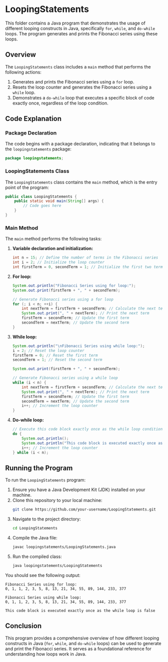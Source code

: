# LoopingStatements

This folder contains a Java program that demonstrates the usage of different looping constructs in Java, specifically `for`, `while`, and `do-while` loops. The program generates and prints the Fibonacci series using these loops.

## Overview

The `LoopingStatements` class includes a `main` method that performs the following actions:
1. Generates and prints the Fibonacci series using a `for` loop.
2. Resets the loop counter and generates the Fibonacci series using a `while` loop.
3. Demonstrates a `do-while` loop that executes a specific block of code exactly once, regardless of the loop condition.

## Code Explanation

### Package Declaration

The code begins with a package declaration, indicating that it belongs to the `loopingstatements` package:
```java
package loopingstatements;
```

### LoopingStatements Class

The `LoopingStatements` class contains the `main` method, which is the entry point of the program:
```java
public class LoopingStatements {
    public static void main(String[] args) {
        // Code goes here
    }
}
```

### Main Method

The `main` method performs the following tasks:

1. **Variable declaration and initialization:**
   ```java
   int n = 15; // Define the number of terms in the Fibonacci series
   int i = 2; // Initialize the loop counter
   int firstTerm = 0, secondTerm = 1; // Initialize the first two terms of the series
   ```

2. **For loop:**
   ```java
   System.out.println("Fibonacci Series using for loop:");
   System.out.print(firstTerm + ", " + secondTerm);

   // Generate Fibonacci series using a for loop
   for (; i < n; ++i) {
       int nextTerm = firstTerm + secondTerm; // Calculate the next term
       System.out.print(", " + nextTerm); // Print the next term
       firstTerm = secondTerm; // Update the first term
       secondTerm = nextTerm; // Update the second term
   }
   ```

3. **While loop:**
   ```java
   System.out.println("\nFibonacci Series using while loop:");
   i = 2; // Reset the loop counter
   firstTerm = 0; // Reset the first term
   secondTerm = 1; // Reset the second term

   System.out.print(firstTerm + ", " + secondTerm);

   // Generate Fibonacci series using a while loop
   while (i < n) {
       int nextTerm = firstTerm + secondTerm; // Calculate the next term
       System.out.print(", " + nextTerm); // Print the next term
       firstTerm = secondTerm; // Update the first term
       secondTerm = nextTerm; // Update the second term
       i++; // Increment the loop counter
   }
   ```

4. **Do-while loop:**
   ```java
   // Execute this code block exactly once as the while loop condition is false
   do {
       System.out.println();
       System.out.println("This code block is executed exactly once as the while loop is false");
       i++; // Increment the loop counter
   } while (i < n);
   ```

## Running the Program

To run the `LoopingStatements` program:

1. Ensure you have a Java Development Kit (JDK) installed on your machine.
2. Clone this repository to your local machine:
   ```sh
   git clone https://github.com/your-username/LoopingStatements.git
   ```
3. Navigate to the project directory:
   ```sh
   cd LoopingStatements
   ```
4. Compile the Java file:
   ```sh
   javac loopingstatements/LoopingStatements.java
   ```
5. Run the compiled class:
   ```sh
   java loopingstatements/LoopingStatements
   ```

You should see the following output:
```
Fibonacci Series using for loop:
0, 1, 1, 2, 3, 5, 8, 13, 21, 34, 55, 89, 144, 233, 377

Fibonacci Series using while loop:
0, 1, 1, 2, 3, 5, 8, 13, 21, 34, 55, 89, 144, 233, 377

This code block is executed exactly once as the while loop is false
```

## Conclusion

This program provides a comprehensive overview of how different looping constructs in Java (`for`, `while`, and `do-while` loops) can be used to generate and print the Fibonacci series. It serves as a foundational reference for understanding how loops work in Java.